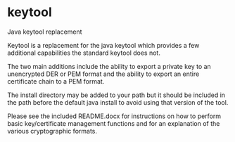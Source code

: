 # keytool
Java keytool replacement


Keytool is a replacement for the java keytool which provides a few additional
capabilities the standard keytool does not.

The two main additions include the ability to export a private key to an
unencrypted DER or PEM format and the ability to export an entire certificate
chain to a PEM format.

The install directory may be added to your path but it should be included in
the path before the default java install to avoid using that version of the
tool.

Please see the included README.docx for instructions on how to perform basic
key/certificate management functions and for an explanation of the various
cryptographic formats.
